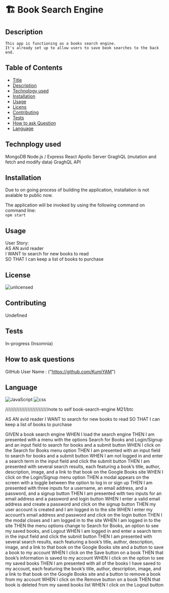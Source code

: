 # 🏗️ Book Search Engine

## Description

    This app is functioning as a books search engine.
    It's already set up to allow users to save book searches to the back end.

## Table of Contents

- [Title](#title)
- [Description](#description)
- [Technology used](#technology)
- [Installation](#installation)
- [Usage](#usage)
- [Licens](#license)
- [Contributing](#contributing)
- [Tests](#tests)
- [How to ask Question](#Questions)
- [Language](#language)

## Technplogy used

MongoDB
Node.js / Express
React
Apollo Server
GraghQL (mutation and fetch and modify data)
GraghQL API

## Installation

Due to on going process of building the application, installation is not avalable to public now.<br/>

The application will be invoked by using the following command on command line:<br/>
`npm start`

## Usage

User Story:<br/>
AS AN avid reader<br/>
I WANT to search for new books to read<br/>
SO THAT I can keep a list of books to purchase

## License

![unlicensed](https://img.shields.io/badge/unlicense-%24%7Blicense%7D-green)

## Contributing

Undefined

## Tests

In-progress (Insomnia)

## How to ask questions

GitHub User Name : ("https://github.com/KumiYAM")

## Language

<!-- ![JavaScript](https://img.shields.io/badge/ -->

![JavaScript](https://img.shields.io/badge/Language-JavaScript-yellow)
![css](https://img.shields.io/badge/Language-css-blue)

///////////////////////////note to self
book-search-engine
M21/btc

AS AN avid reader
I WANT to search for new books to read
SO THAT I can keep a list of books to purchase

GIVEN a book search engine
WHEN I load the search engine
THEN I am presented with a menu with the options Search for Books and Login/Signup and an input field to search for books and a submit button
WHEN I click on the Search for Books menu option
THEN I am presented with an input field to search for books and a submit button
WHEN I am not logged in and enter a search term in the input field and click the submit button
THEN I am presented with several search results, each featuring a book’s title, author, description, image, and a link to that book on the Google Books site
WHEN I click on the Login/Signup menu option
THEN a modal appears on the screen with a toggle between the option to log in or sign up
THEN I am presented with three inputs for a username, an email address, and a password, and a signup button
THEN I am presented with two inputs for an email address and a password and login button
WHEN I enter a valid email address and create a password and click on the signup button
THEN my user account is created and I am logged in to the site
WHEN I enter my account’s email address and password and click on the login button
THEN I the modal closes and I am logged in to the site
WHEN I am logged in to the site
THEN the menu options change to Search for Books, an option to see my saved books, and Logout
WHEN I am logged in and enter a search term in the input field and click the submit button
THEN I am presented with several search results, each featuring a book’s title, author, description, image, and a link to that book on the Google Books site and a button to save a book to my account
WHEN I click on the Save button on a book
THEN that book’s information is saved to my account
WHEN I click on the option to see my saved books
THEN I am presented with all of the books I have saved to my account, each featuring the book’s title, author, description, image, and a link to that book on the Google Books site and a button to remove a book from my account
WHEN I click on the Remove button on a book
THEN that book is deleted from my saved books list
WHEN I click on the Logout button
